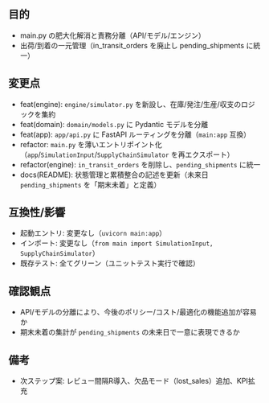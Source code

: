 ## 目的
- main.py の肥大化解消と責務分離（API/モデル/エンジン）
- 出荷/到着の一元管理（in_transit_orders を廃止し pending_shipments に統一）

## 変更点
- feat(engine): `engine/simulator.py` を新設し、在庫/発注/生産/収支のロジックを集約
- feat(domain): `domain/models.py` に Pydantic モデルを分離
- feat(app): `app/api.py` に FastAPI ルーティングを分離（`main:app` 互換）
- refactor: `main.py` を薄いエントリポイント化（`app`/`SimulationInput`/`SupplyChainSimulator` を再エクスポート）
- refactor(engine): `in_transit_orders` を削除し、`pending_shipments` に統一
- docs(README): 状態管理と累積整合の記述を更新（未来日 `pending_shipments` を「期末未着」と定義）

## 互換性/影響
- 起動エントリ: 変更なし（`uvicorn main:app`）
- インポート: 変更なし（`from main import SimulationInput, SupplyChainSimulator`）
- 既存テスト: 全てグリーン（ユニットテスト実行で確認）

## 確認観点
- API/モデルの分離により、今後のポリシー/コスト/最適化の機能追加が容易か
- 期末未着の集計が `pending_shipments` の未来日で一意に表現できるか

## 備考
- 次ステップ案: レビュー間隔R導入、欠品モード（lost_sales）追加、KPI拡充
